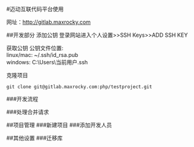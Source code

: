 #迈动互联代码平台使用

网址：http://gitlab.maxrocky.com

##开发部分
添加公钥
登录网站进入个人设置>>SSH Keys>>ADD SSH KEY

获取公钥
公钥文件位置:  
linux/mac: ~/.ssh/id_rsa.pub  
windows: C:\Users\当前用户\.ssh    


克隆项目  
```
git clone git@gitlab.maxrocky.com:php/testproject.git
```


###开发流程

###处理合并请求


##项目管理
###新建项目
###添加开发人员

##其他设置
###迁移库